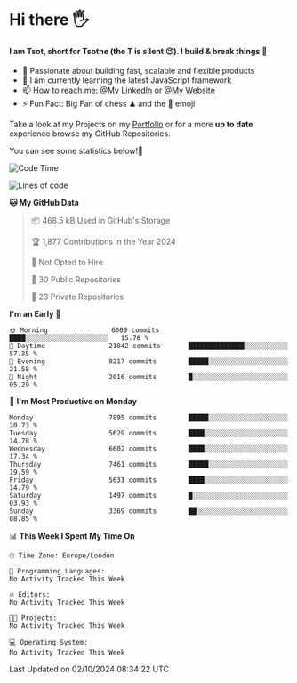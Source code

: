 # Hi there :raised_hand_with_fingers_splayed:
#### I am Tsot, short for Tsotne (the T is silent :wink:). I build & break things :space_invader:
- :telescope: Passionate about building fast, scalable and flexible products
- :seedling: I am currently learning the latest JavaScript framework 
- :mailbox: How to reach me: [@My LinkedIn](https://www.linkedin.com/in/tsotne-gvadzabia/) or [@My Website](https://tsotne.co.uk/contact)
- :zap: Fun Fact: Big Fan of chess ♟ and the 👾 emoji

Take a look at my Projects on my [Portfolio](https://tsotne.co.uk/) or for a more **up to date** experience browse my GitHub Repositories.

You can see some statistics below!:space_invader:
<!--START_SECTION:waka-->
![Code Time](http://img.shields.io/badge/Code%20Time-761%20hrs%202%20mins-blue)

![Lines of code](https://img.shields.io/badge/From%20Hello%20World%20I%27ve%20Written-13.7%20million%20lines%20of%20code-blue)

**🐱 My GitHub Data** 

> 📦 468.5 kB Used in GitHub's Storage 
 > 
> 🏆 1,877 Contributions in the Year 2024
 > 
> 🚫 Not Opted to Hire
 > 
> 📜 30 Public Repositories 
 > 
> 🔑 23 Private Repositories 
 > 
**I'm an Early 🐤** 

```text
🌞 Morning                6009 commits        ████░░░░░░░░░░░░░░░░░░░░░   15.78 % 
🌆 Daytime                21842 commits       ██████████████░░░░░░░░░░░   57.35 % 
🌃 Evening                8217 commits        █████░░░░░░░░░░░░░░░░░░░░   21.58 % 
🌙 Night                  2016 commits        █░░░░░░░░░░░░░░░░░░░░░░░░   05.29 % 
```
📅 **I'm Most Productive on Monday** 

```text
Monday                   7895 commits        █████░░░░░░░░░░░░░░░░░░░░   20.73 % 
Tuesday                  5629 commits        ████░░░░░░░░░░░░░░░░░░░░░   14.78 % 
Wednesday                6602 commits        ████░░░░░░░░░░░░░░░░░░░░░   17.34 % 
Thursday                 7461 commits        █████░░░░░░░░░░░░░░░░░░░░   19.59 % 
Friday                   5631 commits        ████░░░░░░░░░░░░░░░░░░░░░   14.79 % 
Saturday                 1497 commits        █░░░░░░░░░░░░░░░░░░░░░░░░   03.93 % 
Sunday                   3369 commits        ██░░░░░░░░░░░░░░░░░░░░░░░   08.85 % 
```


📊 **This Week I Spent My Time On** 

```text
🕑︎ Time Zone: Europe/London

💬 Programming Languages: 
No Activity Tracked This Week

🔥 Editors: 
No Activity Tracked This Week

🐱‍💻 Projects: 
No Activity Tracked This Week

💻 Operating System: 
No Activity Tracked This Week
```


 Last Updated on 02/10/2024 08:34:22 UTC
<!--END_SECTION:waka-->
